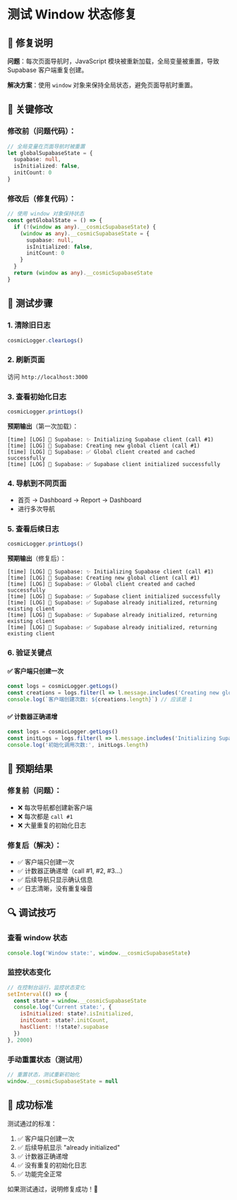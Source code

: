 # 测试 Window 状态修复

## 🎯 修复说明

**问题**：每次页面导航时，JavaScript 模块被重新加载，全局变量被重置，导致 Supabase 客户端重复创建。

**解决方案**：使用 `window` 对象来保持全局状态，避免页面导航时重置。

## 🔧 关键修改

### 修改前（问题代码）：
```typescript
// 全局变量在页面导航时被重置
let globalSupabaseState = {
  supabase: null,
  isInitialized: false,
  initCount: 0
}
```

### 修改后（修复代码）：
```typescript
// 使用 window 对象保持状态
const getGlobalState = () => {
  if (!(window as any).__cosmicSupabaseState) {
    (window as any).__cosmicSupabaseState = {
      supabase: null,
      isInitialized: false,
      initCount: 0
    }
  }
  return (window as any).__cosmicSupabaseState
}
```

## 🧪 测试步骤

### 1. 清除旧日志
```javascript
cosmicLogger.clearLogs()
```

### 2. 刷新页面
访问 `http://localhost:3000`

### 3. 查看初始化日志
```javascript
cosmicLogger.printLogs()
```

**预期输出**（第一次加载）：
```
[time] [LOG] 🔧 Supabase: ✨ Initializing Supabase client (call #1)
[time] [LOG] 🔧 Supabase: Creating new global client (call #1)
[time] [LOG] 🔧 Supabase: ✅ Global client created and cached successfully
[time] [LOG] 🔧 Supabase: ✅ Supabase client initialized successfully
```

### 4. 导航到不同页面
- 首页 → Dashboard → Report → Dashboard
- 进行多次导航

### 5. 查看后续日志
```javascript
cosmicLogger.printLogs()
```

**预期输出**（修复后）：
```
[time] [LOG] 🔧 Supabase: ✨ Initializing Supabase client (call #1)
[time] [LOG] 🔧 Supabase: Creating new global client (call #1)
[time] [LOG] 🔧 Supabase: ✅ Global client created and cached successfully
[time] [LOG] 🔧 Supabase: ✅ Supabase client initialized successfully
[time] [LOG] 🔧 Supabase: ✅ Supabase already initialized, returning existing client
[time] [LOG] 🔧 Supabase: ✅ Supabase already initialized, returning existing client
[time] [LOG] 🔧 Supabase: ✅ Supabase already initialized, returning existing client
```

### 6. 验证关键点

#### ✅ 客户端只创建一次
```javascript
const logs = cosmicLogger.getLogs()
const creations = logs.filter(l => l.message.includes('Creating new global client'))
console.log(`客户端创建次数: ${creations.length}`) // 应该是 1
```

#### ✅ 计数器正确递增
```javascript
const logs = cosmicLogger.getLogs()
const initLogs = logs.filter(l => l.message.includes('Initializing Supabase client'))
console.log('初始化调用次数:', initLogs.length)
```

## 🎯 预期结果

### 修复前（问题）：
- ❌ 每次导航都创建新客户端
- ❌ 每次都是 `call #1`
- ❌ 大量重复的初始化日志

### 修复后（解决）：
- ✅ 客户端只创建一次
- ✅ 计数器正确递增（call #1, #2, #3...）
- ✅ 后续导航只显示确认信息
- ✅ 日志清晰，没有重复噪音

## 🔍 调试技巧

### 查看 window 状态
```javascript
console.log('Window state:', window.__cosmicSupabaseState)
```

### 监控状态变化
```javascript
// 在控制台运行，监控状态变化
setInterval(() => {
  const state = window.__cosmicSupabaseState
  console.log('Current state:', {
    isInitialized: state?.isInitialized,
    initCount: state?.initCount,
    hasClient: !!state?.supabase
  })
}, 2000)
```

### 手动重置状态（测试用）
```javascript
// 重置状态，测试重新初始化
window.__cosmicSupabaseState = null
```

## 🎉 成功标准

测试通过的标准：
1. ✅ 客户端只创建一次
2. ✅ 后续导航显示 "already initialized"
3. ✅ 计数器正确递增
4. ✅ 没有重复的初始化日志
5. ✅ 功能完全正常

如果测试通过，说明修复成功！🚀
